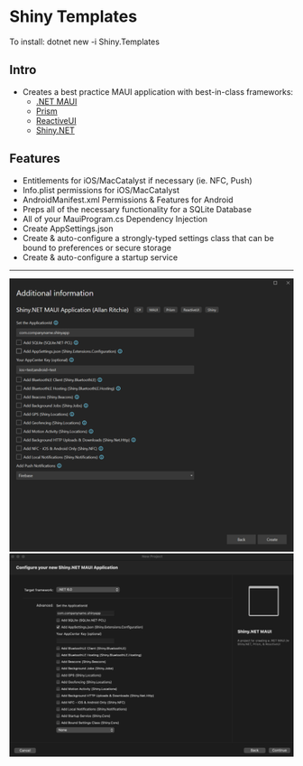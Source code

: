 # Shiny Templates

To install: dotnet new -i Shiny.Templates

## Intro
* Creates a best practice MAUI application with best-in-class frameworks:
    * [.NET MAUI](https://learn.microsoft.com/en-us/dotnet/maui/what-is-maui)
	* [Prism](https://prismlibrary.com/)
	* [ReactiveUI](https://reactiveui.net/)
	* [Shiny.NET](https://shinylib.net)

## Features
* Entitlements for iOS/MacCatalyst if necessary (ie. NFC, Push)
* Info.plist permissions for iOS/MacCatalyst
* AndroidManifest.xml Permissions & Features for Android
* Preps all of the necessary functionality for a SQLite Database	
* All of your MauiProgram.cs Dependency Injection
* Create AppSettings.json
* Create & auto-configure a strongly-typed settings class that can be bound to preferences or secure storage
* Create & auto-configure a startup service


---
<img src="vs4win.png" />
<img src="vs4mac.png" />

